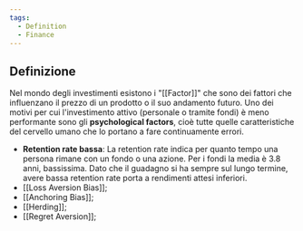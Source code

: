 ```yaml
---
tags:
  - Definition
  - Finance
---
```

## Definizione
Nel mondo degli investimenti esistono i "[[Factor]]" che sono dei fattori che influenzano il prezzo di un prodotto o il suo andamento futuro.
Uno dei motivi per cui l'investimento attivo (personale o tramite fondi) è meno performante sono gli **psychological factors**, cioè tutte quelle caratteristiche del cervello umano che lo portano a fare continuamente errori.
* **Retention rate bassa**: La retention rate indica per quanto tempo una persona rimane con un fondo o una azione. Per i fondi la media è 3.8 anni, bassissima. Dato che il guadagno si ha sempre sul lungo termine, avere bassa retention rate porta a rendimenti attesi inferiori.
* [[Loss Aversion Bias]];
* [[Anchoring Bias]];
* [[Herding]];
* [[Regret Aversion]];
